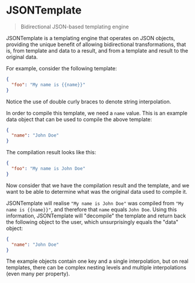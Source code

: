 JSONTemplate
============

> Bidirectional JSON-based templating engine

JSONTemplate is a templating engine that operates on JSON objects, providing
the unique benefit of allowing bidirectional transformations, that is, from
template and data to a result, and from a template and result to the original
data.

For example, consider the following template:

```json
{
  "foo": "My name is {{name}}"
}
```

Notice the use of double curly braces to denote string interpolation.

In order to compile this template, we need a `name` value. This is an example
data object that can be used to compile the above template:

```json
{
  "name": "John Doe"
}
```

The compilation result looks like this:

```json
{
  "foo": "My name is John Doe"
}
```

Now consider that we have the compilation result and the template, and we want
to be able to determine what was the original data used to compile it.

JSONTemplate will realise `"My name is John Doe"` was compiled from `"My name
is {{name}}"`, and therefore that `name` equals `John Doe`. Using this
information, JSONTemplate will "decompile" the template and return back the
following object to the user, which unsurprisingly equals the "data" object:

```json
{
  "name": "John Doe"
}
```

The example objects contain one key and a single interpolation, but on real
templates, there can be complex nesting levels and multiple interpolations
(even many per property).
